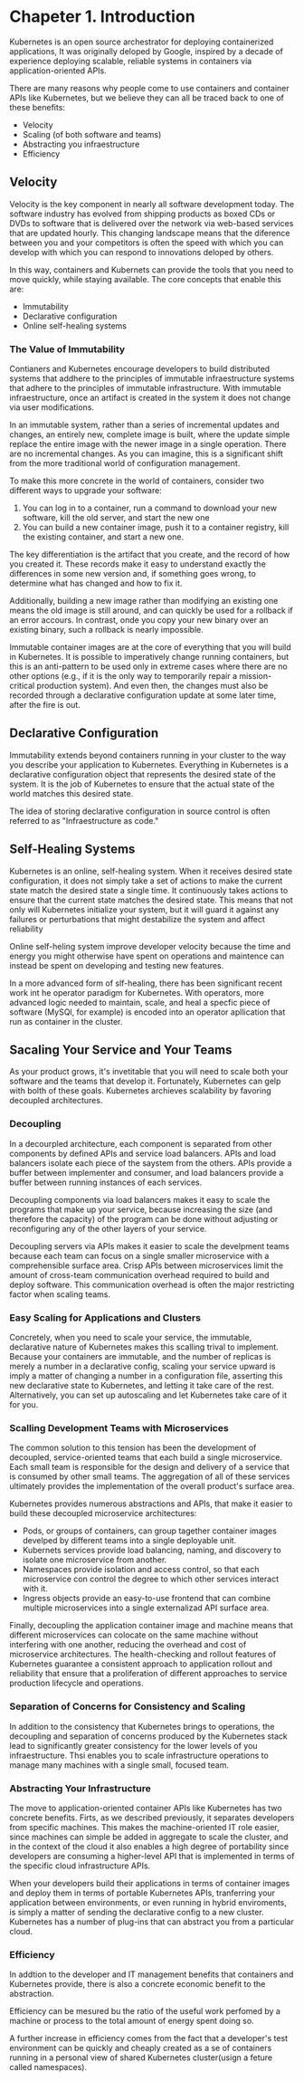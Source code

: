 # Chapeter 1. Introduction

Kubernetes is an open source archestrator for deploying containerized applications, It was originally deloped by Google, inspired by a decade of experience deploying scalable, reliable systems in containers via application-oriented APIs.

There are many reasons why people come to use containers and container APIs like Kubernetes, but we believe they can all be traced back to one of these benefits:

* Velocity
* Scaling (of both software and teams)
* Abstracting you infraestructure
* Efficiency

## Velocity

Velocity is the key component in nearly all software development today. The software industry has evolved from shipping products as boxed CDs or DVDs to software that is delivered over the network via web-based services that are updated hourly. This changing landscape means that the diference between you and your competitors is often the speed with which you can develop with which you can respond to innovations deloped by others. 

In this way, containers and Kubernets can provide the tools that you need to move quickly, while staying available. The core concepts that enable this are:

* Immutability
* Declarative configuration
* Online self-healing systems

### The Value of Immutability

Contianers and Kubernetes encourage developers to build distributed systems that addhere to the principles of immutable infraestructure systems that adhere to the principles of immutable infrastructure. With immutable infraestructure, once an artifact is created in the system it does not change via user modifications.

In an immutable system, rather than a series of incremental updates and changes, an entirely new, complete image is built, where the update simple replace the entire image with the newer image in a single operation. There are no incremental changes. As you can imagine, this is a significant shift from the more traditional world of configuration management.

To make this more concrete in the world of containers, consider two different ways to upgrade your software:

1. You can log in to a container, run a command to download your new software, kill the old server, and start the new one
2. You can build a new container image, push it to a container registry, kill the existing container, and start a new one.

The key differentiation is the artifact that you create, and the record of how you created it. These records make it easy to understand exactly the differences in some new version and, if something goes wrong, to determine what has changed and how to fix it.

Additionally, building a new image rather than modifying an existing one means the old image is still around, and can quickly be used for a rollback if an error accours. In contrast, onde you copy your new binary over an existing binary, such a rollback is nearly impossible.

Immutable container images are at the core of everything that you will build in Kubernetes. It is possible to imperatively change running containers, but this is an anti-pattern to be used only in extreme cases where there are no other options (e.g., if it is the only way to temporarily repair a mission-critical production system). And even then, the changes must also be recorded through a declarative configuration update at some later time, after the fire is out.

## Declarative Configuration

Immutability extends beyond containers running in your cluster to the way you describe your application to Kubernetes. Everything in Kubernetes is a declarative configuration object that represents the desired state of the system. It is the job of Kubernetes to ensure that the actual state of the world matches this desired state.

The idea of storing declarative configuration in source control is often referred to as "Infraestructure as code."

## Self-Healing Systems

Kubernetes is an online, self-healing system. When it receives desired state configuration, it does not simply take a set of actions to make the current state match the desired state a single time. It continuously takes actions to ensure that the current state matches the desired state. This means that not only will Kubernetes initialize your system, but it will guard it against any failures or perturbations that might destabilize the system and affect reliability

Online self-heling system improve developer velocity because the time and energy you might otherwise have spent on operations and maintence can instead be spent on developing and testing new features.

In a more advanced form of slf-healing, there has been significant recent work int he operator paradigm for Kubernetes. With operators, more advanced logic needed to maintain, scale, and heal a specfic piece of software (MySQl, for example) is encoded into an operator apllication that run as container in the cluster.

## Sacaling Your Service and Your Teams

As your product grows, it's invetitable that you will need to scale both your software and the teams that develop it. Fortunately, Kubernetes can gelp with bolth of these goals. Kubernetes archieves scalability by favoring decoupled architectures. 

### Decoupling

In a decourpled architecture, each component is separated from other components by defined APIs and service load balancers. APIs and load balancers isolate each piece of the saystem from the others. APIs provide a buffer between implementer and consumer, and load balancers provide a buffer between running instances of each services.

Decoupling components via load balancers makes it easy to scale the programs that make up your service, because increasing the size (and therefore the capacity) of the program can be done without adjusting or reconfiguring any of the other layers of your service.

Decoupling servers via APIs makes it easier to scale the develpment teams because each team can focus on a single smaller microservice with a comprehensible surface area. Crisp APIs between microservices limit the amount of cross-team communication overhead required to build and deploy software. This communication overhead is often the major restricting factor when scaling teams.

### Easy Scaling for Applications and Clusters

Concretely, when you need to scale your service, the immutable, declarative nature of Kubernetes makes this scalling trival to implement. Because your containers are immutable, and the number of replicas is merely a number in a declarative config, scaling your service upward is imply a matter of changing a number in a configuration file, asserting this new declarative state to Kubernetes, and letting it take care of the rest. Alternatively, you can set up autoscaling and let Kubernetes take care of it for you.

### Scalling Development Teams with Microservices

The common solution to this tension has been the development of decoupled, service-oriented teams that each build a single microservice. Each small team is responsible for the design and delivery of a service that is consumed by other small teams. The aggregation of all of these services ultimately provides the implementation of the overall product's surface area.

Kubernetes provides numerous abstractions and APIs, that make it easier to build these decoupled microservice architectures:

* Pods, or groups of containers, can group tagether container images develped by different teams into a single deployable unit.
* Kubernets services provide load balancing, naming, and discovery to isolate one microservice from another.
* Namespaces provide isolation and access control, so that each microservice con control the degree to which other services interact with it.
* Ingress objects provide an easy-to-use frontend that can combine multiple microservices into a single externalizad API surface area.

Finally, decoupling the application container image and machine means that different microservices can colocate on the same machine without interfering with one another, reducing the overhead and cost of microservice architectures. The health-checking and rollout features of Kubernetes guarantee a consistent approach to application rollout and reliability that ensure that a proliferation of different approaches to service production lifecycle and operations.

### Separation of Concerns for Consistency and Scaling

In addition to the consistency that Kubernetes brings to operations, the decoupling and separation of concerns produced by the Kubernetes stack lead to significantly greater consistency for the lower levels of you infraestructure. Thsi enables you to scale infrastructure operations to manage many machines with a single small, focused team.

### Abstracting Your Infrastructure

The move to application-oriented container APIs like Kubernetes has two concrete benefits. Firts, as we described previously, it separates developers from specific machines. This makes the machine-oriented IT role easier, since machines can simple be added in aggregate to scale the cluster, and in the context of the cloud it also enables a high degree of portability since developers are consuming a higher-level API that is implemented in terms of the specific cloud infrastructure APIs.

When your developers build their applications in terms of container images and deploy them in terms of portable Kubernetes APIs, tranferring your application between environments, or even running in hybrid enviroments, is simply a matter of sending the declarative config to a new cluster. Kubernetes has a number of plug-ins that can abstract you from a particular cloud.

### Efficiency

In addtion to the developer and IT management benefits that containers and Kubernetes provide, there is also a concrete economic benefit to the abstraction.

Efficiency can be mesured bu the ratio of the useful work perfomed by a machine or process to the total amount of energy spent doing so.

A further increase in efficiency comes from the fact that a developer's test environment can be quickly and cheaply created as a se of containers running in a personal view of shared Kubernetes cluster(usign a feture called namespaces). 